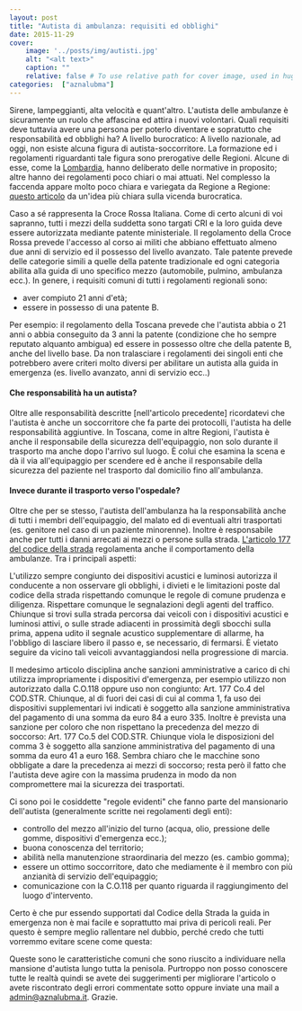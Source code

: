 ```yaml
---
layout: post
title: "Autista di ambulanza: requisiti ed obblighi"
date: 2015-11-29
cover:
    image: '../posts/img/autisti.jpg'
    alt: "<alt text>"
    caption: ""
    relative: false # To use relative path for cover image, used in hugo Page-bundles
categories:  ["aznalubma"]
---
```



Sirene, lampeggianti, alta velocità e quant'altro. L'autista delle ambulanze è sicuramente un ruolo che affascina ed attira i nuovi volontari. Quali requisiti deve tuttavia avere una persona per poterlo diventare e sopratutto che responsabilità ed obblighi ha?
A livello burocratico:
A livello nazionale, ad oggi, non esiste alcuna figura di autista-soccorritore. La formazione ed i regolamenti riguardanti tale figura sono prerogative delle Regioni. Alcune di esse, come la [Lombardia](http://www.welfare.regione.lombardia.it//cs/Satellite?c=Page&amp;childpagename=DG_Sanita/Page/NormativaDetail&amp;pagename=DG_SANWrapper&amp;cid=1213275902673&amp;keyid=2901), hanno deliberato delle normative in proposito; altre hanno dei regolamenti poco chiari o mai attuati. Nel complesso la faccenda appare molto poco chiara e variegata da Regione a Regione: [questo articolo](http://www.alexstecchezzini.it/autista-soccorritore-sintesi-di-una-storia-italiana/) da un'idea più chiara sulla vicenda burocratica.

Caso a sé rappresenta la Croce Rossa Italiana. Come di certo alcuni di voi sapranno, tutti i mezzi della suddetta sono targati CRI e la loro guida deve essere autorizzata mediante patente ministeriale. Il regolamento della Croce Rossa prevede l'accesso al corso ai militi che abbiano effettuato almeno due anni di servizio ed il possesso del livello avanzato. Tale patente prevede delle categorie simili a quelle della patente tradizionale ed ogni categoria abilita alla guida di uno specifico mezzo (automobile, pulmino, ambulanza ecc.).
In genere, i requisiti comuni di tutti i regolamenti regionali sono:

- aver compiuto 21 anni d'età;
- essere in possesso di una patente B.

Per esempio: il regolamento della Toscana prevede che l'autista abbia o 21 anni o  abbia conseguito da 3 anni la patente (condizione che ho sempre reputato alquanto ambigua) ed essere in possesso oltre che della patente B, anche del livello base.
Da non tralasciare i regolamenti dei singoli enti che potrebbero avere criteri molto diversi per abilitare un autista alla guida in emergenza (es. livello avanzato, anni di servizio ecc..)

#### Che responsabilità ha un autista?

Oltre alle responsabilità descritte [nell'articolo precedente] ricordatevi che l'autista è anche un soccorritore che fa parte dei protocolli, l'autista ha delle responsabilità aggiuntive. In Toscana, come in altre Regioni, l'autista è anche il responsabile della sicurezza dell'equipaggio, non solo durante il trasporto ma anche dopo l'arrivo sul luogo. È colui che esamina la scena e dà il via all'equipaggio per scendere ed è anche il responsabile della sicurezza del paziente nel trasporto dal domicilio fino all'ambulanza.

#### Invece durante il trasporto verso l'ospedale?

Oltre che per se stesso, l'autista dell'ambulanza ha la responsabilità anche di tutti i membri dell'equipaggio, del malato ed di eventuali altri trasportati (es. genitore nel caso di un paziente minorenne). Inoltre è responsabile anche per tutti i danni arrecati ai mezzi o persone sulla strada. [L'articolo 177 del codice della strada](http://www.aci.it/i-servizi/normative/codice-della-strada/titolo-v-norme-di-comportamento/art-177-circolazione-degli-autoveicoli-e-dei-motoveicoli-adibiti-a-servizi-di-polizia-o-antincendio-e-delle-autoambulanze.html) regolamenta anche il comportamento della ambulanze. Tra i principali aspetti:

L'utilizzo sempre congiunto dei dispositivi acustici e luminosi autorizza il conducente a non osservare gli obblighi, i divieti e le limitazioni poste dal codice della strada rispettando comunque le regole di comune prudenza e diligenza.
Rispettare comunque le segnalazioni degli agenti del traffico.
Chiunque si trovi sulla strada percorsa dai veicoli con i dispositivi acustici e luminosi attivi, o sulle strade adiacenti in prossimità degli sbocchi sulla prima, appena udito il segnale acustico supplementare di allarme, ha l'obbligo di lasciare libero il passo e, se necessario, di fermarsi. È vietato seguire da vicino tali veicoli avvantaggiandosi nella progressione di marcia.

Il medesimo articolo disciplina anche sanzioni amministrative a carico di chi utilizza impropriamente i dispositivi d'emergenza, per esempio utilizzo non autorizzato dalla C.O.118 oppure uso non congiunto:
Art. 177 Co.4 del COD.STR.
Chiunque, al di fuori dei casi di cui al comma 1, fa uso dei dispositivi supplementari ivi indicati è soggetto alla sanzione amministrativa del pagamento di una somma da euro 84 a euro 335.
Inoltre è prevista una sanzione per coloro che non rispettano la precedenza del mezzo di soccorso:
Art. 177 Co.5 del COD.STR.
Chiunque viola le disposizioni del comma 3 è soggetto alla sanzione amministrativa del pagamento di una somma da euro 41 a euro 168.
Sembra chiaro che le macchine sono obbligate a dare la precedenza ai mezzi di soccorso; resta però il fatto che l'autista deve agire con la massima prudenza in modo da non compromettere mai la sicurezza dei trasportati.

Ci sono poi le cosiddette "regole evidenti" che fanno parte del mansionario dell'autista (generalmente scritte nei regolamenti degli enti):
- controllo del mezzo all'inizio del turno (acqua, olio, pressione delle gomme, dispositivi d'emergenza ecc.);
- buona conoscenza del territorio;
- abilità nella manutenzione straordinaria del mezzo (es. cambio gomma);
- essere un ottimo soccorritore, dato che mediamente è il membro con più anzianità di servizio dell'equipaggio;
- comunicazione con la C.O.118 per quanto riguarda il raggiungimento del luogo d'intervento.

Certo è che pur essendo supportati dal Codice della Strada la guida in emergenza non è mai facile e soprattutto mai priva di pericoli reali. Per questo è sempre meglio rallentare nel dubbio, perché credo che tutti vorremmo evitare scene come questa:

Queste sono le caratteristiche comuni che sono riuscito a individuare nella mansione d'autista lungo tutta la penisola. Purtroppo non posso conoscere tutte le realtà quindi se avete dei suggerimenti per migliorare l'articolo o avete riscontrato degli errori commentate sotto oppure inviate una mail a admin@aznalubma.it. Grazie.
